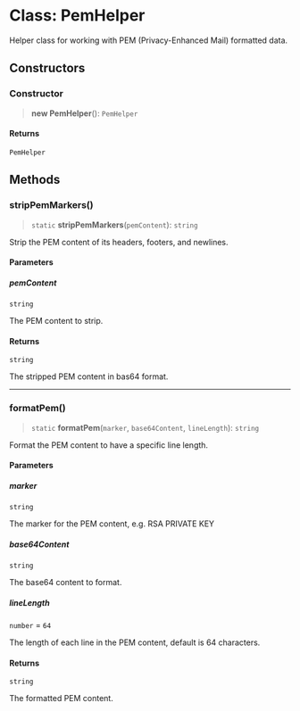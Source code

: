 # Class: PemHelper

Helper class for working with PEM (Privacy-Enhanced Mail) formatted data.

## Constructors

### Constructor

> **new PemHelper**(): `PemHelper`

#### Returns

`PemHelper`

## Methods

### stripPemMarkers()

> `static` **stripPemMarkers**(`pemContent`): `string`

Strip the PEM content of its headers, footers, and newlines.

#### Parameters

##### pemContent

`string`

The PEM content to strip.

#### Returns

`string`

The stripped PEM content in bas64 format.

***

### formatPem()

> `static` **formatPem**(`marker`, `base64Content`, `lineLength`): `string`

Format the PEM content to have a specific line length.

#### Parameters

##### marker

`string`

The marker for the PEM content, e.g. RSA PRIVATE KEY

##### base64Content

`string`

The base64 content to format.

##### lineLength

`number` = `64`

The length of each line in the PEM content, default is 64 characters.

#### Returns

`string`

The formatted PEM content.

